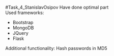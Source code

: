 #Task_4_StanislavOsipov
Have done optimal part<br>
Used frameworks:<br>
<ul><li>Bootstrap<br></li>
 <li>MongoDB<br></li>
<li>JQuery<br></li>
<li>Flask<br></li>
</ul>
Additional functionality: Hash passwords in MD5
